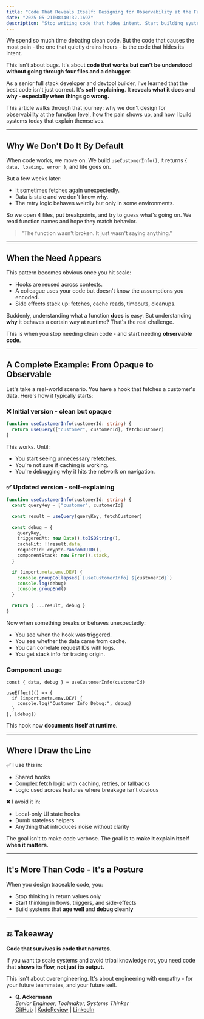 ```yaml
---
title: "Code That Reveals Itself: Designing for Observability at the Function Level"
date: "2025-05-21T08:40:32.169Z"
description: "Stop writing code that hides intent. Start building systems that narrate their own behavior - and survive scaling."
---
```


We spend so much time debating clean code. But the code that causes the most pain - the one that quietly drains hours - is the code that hides its intent.

This isn't about bugs. It's about **code that works but can't be understood without going through four files and a debugger.**

As a senior full stack developer and devtool builder, I've learned that the best code isn't just correct. It's **self-explaining**. It **reveals what it does and why - especially when things go wrong.**

This article walks through that journey: why we don't design for observability at the function level, how the pain shows up, and how I build systems today that explain themselves.

---

## Why We Don't Do It By Default

When code works, we move on. We build `useCustomerInfo()`, it returns `{ data, loading, error }`, and life goes on.

But a few weeks later:

- It sometimes fetches again unexpectedly.
- Data is stale and we don't know why.
- The retry logic behaves weirdly but only in some environments.

So we open 4 files, put breakpoints, and try to guess what's going on. We read function names and hope they match behavior.

> "The function wasn't broken. It just wasn't saying anything."

---

## When the Need Appears

This pattern becomes obvious once you hit scale:

- Hooks are reused across contexts.
- A colleague uses your code but doesn't know the assumptions you encoded.
- Side effects stack up: fetches, cache reads, timeouts, cleanups.

Suddenly, understanding what a function **does** is easy. But understanding **why** it behaves a certain way at runtime? That's the real challenge.

This is when you stop needing clean code - and start needing **observable code**.

---

## A Complete Example: From Opaque to Observable

Let's take a real-world scenario. You have a hook that fetches a customer's data. Here's how it typically starts:

### ❌ Initial version - clean but opaque

```ts
function useCustomerInfo(customerId: string) {
  return useQuery(["customer", customerId], fetchCustomer)
}
```

This works. Until:

- You start seeing unnecessary refetches.
- You're not sure if caching is working.
- You're debugging why it hits the network on navigation.

### ✅ Updated version - self-explaining

```ts
function useCustomerInfo(customerId: string) {
  const queryKey = ["customer", customerId]

  const result = useQuery(queryKey, fetchCustomer)

  const debug = {
    queryKey,
    triggeredAt: new Date().toISOString(),
    cacheHit: !!result.data,
    requestId: crypto.randomUUID(),
    componentStack: new Error().stack,
  }

  if (import.meta.env.DEV) {
    console.groupCollapsed(`[useCustomerInfo] ${customerId}`)
    console.log(debug)
    console.groupEnd()
  }

  return { ...result, debug }
}
```

Now when something breaks or behaves unexpectedly:

- You see when the hook was triggered.
- You see whether the data came from cache.
- You can correlate request IDs with logs.
- You get stack info for tracing origin.

### Component usage

```tsx
const { data, debug } = useCustomerInfo(customerId)

useEffect(() => {
  if (import.meta.env.DEV) {
    console.log("Customer Info Debug:", debug)
  }
}, [debug])
```

This hook now **documents itself at runtime**.

---

## Where I Draw the Line

✅ I use this in:

- Shared hooks
- Complex fetch logic with caching, retries, or fallbacks
- Logic used across features where breakage isn't obvious

❌ I avoid it in:

- Local-only UI state hooks
- Dumb stateless helpers
- Anything that introduces noise without clarity

The goal isn't to make code verbose. The goal is to **make it explain itself when it matters.**

---

## It's More Than Code - It's a Posture

When you design traceable code, you:

- Stop thinking in return values only
- Start thinking in flows, triggers, and side-effects
- Build systems that **age well** and **debug cleanly**

---

## 🔚 Takeaway

**Code that survives is code that narrates.**

If you want to scale systems and avoid tribal knowledge rot, you need code that **shows its flow, not just its output.**

This isn't about overengineering. It's about engineering with empathy - for your future teammates, and your future self.

- **Q. Ackermann**  
  _Senior Engineer, Toolmaker, Systems Thinker_  
  [GitHub](https://github.com/ackermannQ) | [KodeReview](https://kodereview.com/) | [LinkedIn](https://www.linkedin.com/in/quentin-ackermann-537178176/)
